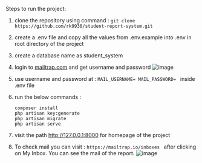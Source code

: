 Steps to run the project:
1) clone the repository using command : ``` git clone https://github.com/rk9930/student-report-system.git ```

2) create a .env file and copy all the values from .env.example into .env in root directory of the project

3) create a database name as student_system

4) login to [mailtrap.com](https://mailtrap.io/signin) and get username and password
   ![image](https://github.com/rk9930/student-report-system/assets/79439746/8cc8a2fd-1e81-4649-8e6b-e5d497fbb980)

5) use username and password at : ```MAIL_USERNAME=
MAIL_PASSWORD= ``` inside .env file

6) run the below commands :
   ```
   composer install
   php artisan key:generate
   php artisan migrate
   php artisan serve
   ```
7) visit the path http://127.0.0.1:8000 for homepage of the project
8) To check mail you can visit : ```https://mailtrap.io/inboxes ``` after clicking on My Inbox. You can see the mail of the report.
   ![image](https://github.com/rk9930/student-report-system/assets/79439746/32e9b210-d15b-484c-a2b3-9c93bd978219)


